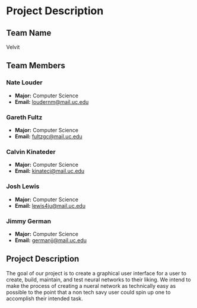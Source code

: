 # Project Description

## Team Name

Velvit

## Team Members

### Nate Louder

-   **Major:** Computer Science
-   **Email:** loudernm@mail.uc.edu

### Gareth Fultz

-   **Major:** Computer Science
-   **Email:** fultzgc@mail.uc.edu

### Calvin Kinateder

-   **Major:** Computer Science
-   **Email:** kinatecj@mail.uc.edu

### Josh Lewis

-   **Major:** Computer Science
-   **Email:** lewis4ju@mail.uc.edu

### Jimmy German

-   **Major:** Computer Science
-   **Email:** germanjj@mail.uc.edu

## Project Description

The goal of our project is to create a graphical user interface for a user to create, build, maintain, and test neural networks to their liking. We intend to make the process of creating a nueral network as technically easy as possible to the point that a non tech savy user could spin up one to accomplish their intended task.
